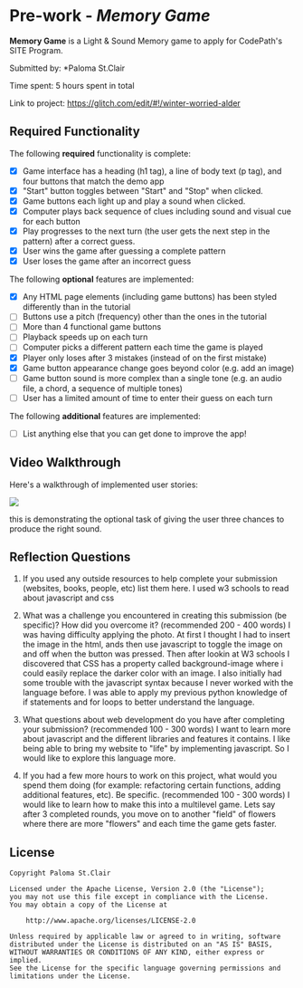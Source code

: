 # Pre-work - *Memory Game*

**Memory Game** is a Light & Sound Memory game to apply for CodePath's SITE Program. 

Submitted by: *Paloma St.Clair

Time spent: 5 hours spent in total

Link to project: https://glitch.com/edit/#!/winter-worried-alder

## Required Functionality

The following **required** functionality is complete:

* [x] Game interface has a heading (h1 tag), a line of body text (p tag), and four buttons that match the demo app
* [x] "Start" button toggles between "Start" and "Stop" when clicked. 
* [x] Game buttons each light up and play a sound when clicked. 
* [x] Computer plays back sequence of clues including sound and visual cue for each button
* [x] Play progresses to the next turn (the user gets the next step in the pattern) after a correct guess. 
* [x] User wins the game after guessing a complete pattern
* [x] User loses the game after an incorrect guess

The following **optional** features are implemented:

* [x] Any HTML page elements (including game buttons) has been styled differently than in the tutorial
* [ ] Buttons use a pitch (frequency) other than the ones in the tutorial
* [ ] More than 4 functional game buttons
* [ ] Playback speeds up on each turn
* [ ] Computer picks a different pattern each time the game is played
* [x] Player only loses after 3 mistakes (instead of on the first mistake)
* [x] Game button appearance change goes beyond color (e.g. add an image)
* [ ] Game button sound is more complex than a single tone (e.g. an audio file, a chord, a sequence of multiple tones)
* [ ] User has a limited amount of time to enter their guess on each turn

The following **additional** features are implemented:

- [ ] List anything else that you can get done to improve the app!

## Video Walkthrough

Here's a walkthrough of implemented user stories:

![](https://i.imgur.com/HrdiAqx.gif)


this is demonstrating the optional task of giving the user three chances to produce the right sound.


## Reflection Questions
1. If you used any outside resources to help complete your submission (websites, books, people, etc) list them here. 
I used w3 schools to read about javascript and css

2. What was a challenge you encountered in creating this submission (be specific)? How did you overcome it? (recommended 200 - 400 words) 
  I was having difficulty applying the photo. At first I thought I had to insert the image in the html, ands then use javascript to toggle the image on and off when the button was pressed. Then after lookin at W3 schools I discovered that CSS has a property called background-image where i could easily replace the darker color with an image. I also initially had some trouble with the javascript syntax because I never worked with the language before. I was able to apply my previous python knowledge of if statements and for  loops to better understand the language. 

3. What questions about web development do you have after completing your submission? (recommended 100 - 300 words) 
I want to learn more about javascript and the different libraries and features it contains. I like being able to bring my website to "life" by implementing javascript. So I would like to explore this language more. 

4. If you had a few more hours to work on this project, what would you spend them doing (for example: refactoring certain functions, adding additional features, etc). Be specific. (recommended 100 - 300 words) 
I would like to learn how to make this into a multilevel game. Lets say after 3 completed rounds, you move on to another "field" of flowers where there are more "flowers" and each time the game gets faster. 




## License

    Copyright Paloma St.Clair

    Licensed under the Apache License, Version 2.0 (the "License");
    you may not use this file except in compliance with the License.
    You may obtain a copy of the License at

        http://www.apache.org/licenses/LICENSE-2.0

    Unless required by applicable law or agreed to in writing, software
    distributed under the License is distributed on an "AS IS" BASIS,
    WITHOUT WARRANTIES OR CONDITIONS OF ANY KIND, either express or implied.
    See the License for the specific language governing permissions and
    limitations under the License.
